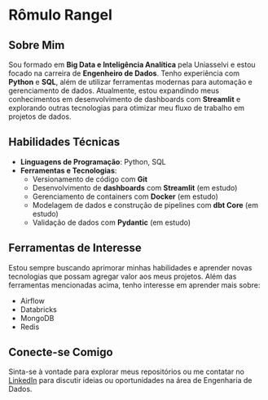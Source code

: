 # Rômulo Rangel

## Sobre Mim
Sou formado em **Big Data e Inteligência Analítica** pela Uniasselvi e estou focado na carreira de **Engenheiro de Dados**. Tenho experiência com **Python** e **SQL**, além de utilizar ferramentas modernas para automação e gerenciamento de dados. Atualmente, estou expandindo meus conhecimentos em desenvolvimento de dashboards com **Streamlit** e explorando outras tecnologias para otimizar meu fluxo de trabalho em projetos de dados.

## Habilidades Técnicas
- **Linguagens de Programação**: Python, SQL
- **Ferramentas e Tecnologias**:
  - Versionamento de código com **Git**
  - Desenvolvimento de **dashboards** com **Streamlit** (em estudo)
  - Gerenciamento de containers com **Docker** (em estudo)
  - Modelagem de dados e construção de pipelines com **dbt Core** (em estudo)
  - Validação de dados com **Pydantic** (em estudo)
  
## Ferramentas de Interesse
Estou sempre buscando aprimorar minhas habilidades e aprender novas tecnologias que possam agregar valor aos meus projetos. Além das ferramentas mencionadas acima, tenho interesse em aprender mais sobre:
- Airflow
- Databricks
- MongoDB
- Redis

## Conecte-se Comigo
Sinta-se à vontade para explorar meus repositórios ou me contatar no [LinkedIn](https://www.linkedin.com/in/romulo-rangel/) para discutir ideias ou oportunidades na área de Engenharia de Dados.
